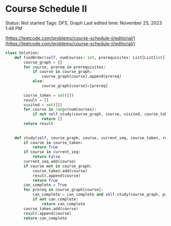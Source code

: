 # Course Schedule II

Status: Not started
Tags: DFS, Graph
Last edited time: November 25, 2023 1:48 PM

[https://leetcode.com/problems/course-schedule-ii/editorial/](https://leetcode.com/problems/course-schedule-ii/editorial/)

```python
class Solution:
    def findOrder(self, numCourses: int, prerequisites: List[List[int]]) -> List[int]:
        course_graph = {}
        for course, prereq in prerequisites:
            if course in course_graph:
                course_graph[course].append(prereq)
            else:
                course_graph[course]=[prereq]
        
        course_taken = set([])
        result = []
        visited = set([])
        for course in range(numCourses):
            if not self.study(course_graph, course, visited, course_taken, result):
                return []
        return result
        
    
    def study(self, course_graph, course, current_seq, course_taken, result):
        if course in course_taken:
            return True
        if course in current_seq:
            return False
        current_seq.add(course)
        if course not in course_graph:
            course_taken.add(course)
            result.append(course)
            return True
        can_complete = True
        for prereq in course_graph[course]:
            can_complete = can_complete and self.study(course_graph, prereq, current_seq, course_taken, result)
            if not can_complete:
                return can_complete
        course_taken.add(course)
        result.append(course)
        return can_complete
```